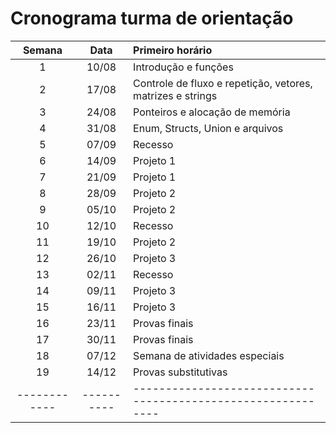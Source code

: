 # Cronograma turma de orientação

| **Semana** | **Data** | **Primeiro horário**                                       |
|:----------:|:--------:|:-----------------------------------------------------------|
| 1          | 10/08    | Introdução e funções                                       |
| 2          | 17/08    | Controle de fluxo e repetição, vetores, matrizes e strings |
| 3          | 24/08    | Ponteiros e alocação de memória                            |
| 4          | 31/08    | Enum, Structs, Union e arquivos                            |
| 5          | 07/09    | Recesso                                                    |
| 6          | 14/09    | Projeto 1                                                  |
| 7          | 21/09    | Projeto 1                                                  |
| 8          | 28/09    | Projeto 2                                                  |
| 9          | 05/10    | Projeto 2                                                  |
| 10         | 12/10    | Recesso                                                    |
| 11         | 19/10    | Projeto 2                                                  |
| 12         | 26/10    | Projeto 3                                                  |
| 13         | 02/11    | Recesso                                                    |
| 14         | 09/11    | Projeto 3                                                  |
| 15         | 16/11    | Projeto 3                                                  |
| 16         | 23/11    | Provas finais                                              |
| 17         | 30/11    | Provas finais                                              |
| 18         | 07/12    | Semana de atividades especiais                             |
| 19         | 14/12    | Provas substitutivas                                       |
|------------|----------|------------------------------------------------------------|
